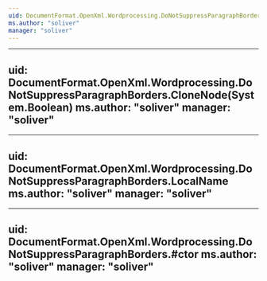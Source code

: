 ```yaml
---
uid: DocumentFormat.OpenXml.Wordprocessing.DoNotSuppressParagraphBorders
ms.author: "soliver"
manager: "soliver"
---
```


---
uid: DocumentFormat.OpenXml.Wordprocessing.DoNotSuppressParagraphBorders.CloneNode(System.Boolean)
ms.author: "soliver"
manager: "soliver"
---

---
uid: DocumentFormat.OpenXml.Wordprocessing.DoNotSuppressParagraphBorders.LocalName
ms.author: "soliver"
manager: "soliver"
---

---
uid: DocumentFormat.OpenXml.Wordprocessing.DoNotSuppressParagraphBorders.#ctor
ms.author: "soliver"
manager: "soliver"
---

